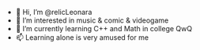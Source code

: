 - 👋 Hi, I’m @relicLeonara
- 👀 I’m interested in music & comic & videogame
- 🌱 I’m currently learning C++ and Math in college QwQ
- 📫 Learning alone is very amused for me 

<!---
relicLeonara/relicLeonara is a ✨ special ✨ repository because its `README.md` (this file) appears on your GitHub profile.
You can click the Preview link to take a look at your changes.
--->
